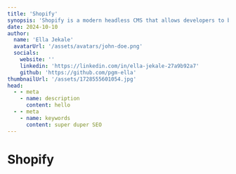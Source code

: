 ```yaml
---
title: 'Shopify'
synopsis: 'Shopify is a modern headless CMS that allows developers to build fast, optimized websites with ease.'
date: 2024-10-10
author:
  name: 'Ella Jekale'
  avatarUrl: '/assets/avatars/john-doe.png'
  socials:
    website: ''
    linkedin: 'https://linkedin.com/in/ella-jekale-27a9b92a7'
    github: 'https://github.com/pgm-ella'
thumbnailUrl: '/assets/1728555601054.jpg'
head:
  - - meta
    - name: description
      content: hello
  - - meta
    - name: keywords
      content: super duper SEO
---
```


# Shopify